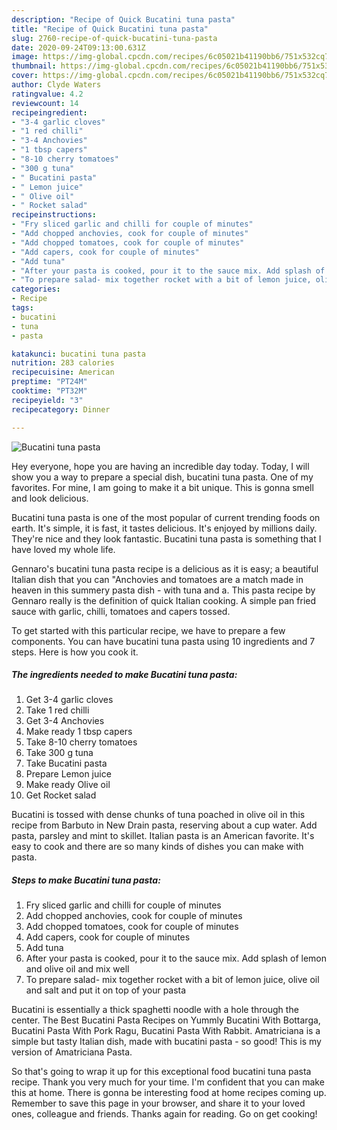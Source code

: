 ```yaml
---
description: "Recipe of Quick Bucatini tuna pasta"
title: "Recipe of Quick Bucatini tuna pasta"
slug: 2760-recipe-of-quick-bucatini-tuna-pasta
date: 2020-09-24T09:13:00.631Z
image: https://img-global.cpcdn.com/recipes/6c05021b41190bb6/751x532cq70/bucatini-tuna-pasta-recipe-main-photo.jpg
thumbnail: https://img-global.cpcdn.com/recipes/6c05021b41190bb6/751x532cq70/bucatini-tuna-pasta-recipe-main-photo.jpg
cover: https://img-global.cpcdn.com/recipes/6c05021b41190bb6/751x532cq70/bucatini-tuna-pasta-recipe-main-photo.jpg
author: Clyde Waters
ratingvalue: 4.2
reviewcount: 14
recipeingredient:
- "3-4 garlic cloves"
- "1 red chilli"
- "3-4 Anchovies"
- "1 tbsp capers"
- "8-10 cherry tomatoes"
- "300 g tuna"
- " Bucatini pasta"
- " Lemon juice"
- " Olive oil"
- " Rocket salad"
recipeinstructions:
- "Fry sliced garlic and chilli for couple of minutes"
- "Add chopped anchovies, cook for couple of minutes"
- "Add chopped tomatoes, cook for couple of minutes"
- "Add capers, cook for couple of minutes"
- "Add tuna"
- "After your pasta is cooked, pour it to the sauce mix. Add splash of lemon and olive oil and mix well"
- "To prepare salad- mix together rocket with a bit of lemon juice, olive oil and salt and put it on top of your pasta"
categories:
- Recipe
tags:
- bucatini
- tuna
- pasta

katakunci: bucatini tuna pasta 
nutrition: 283 calories
recipecuisine: American
preptime: "PT24M"
cooktime: "PT32M"
recipeyield: "3"
recipecategory: Dinner

---
```



![Bucatini tuna pasta](https://img-global.cpcdn.com/recipes/6c05021b41190bb6/751x532cq70/bucatini-tuna-pasta-recipe-main-photo.jpg)

Hey everyone, hope you are having an incredible day today. Today, I will show you a way to prepare a special dish, bucatini tuna pasta. One of my favorites. For mine, I am going to make it a bit unique. This is gonna smell and look delicious.

Bucatini tuna pasta is one of the most popular of current trending foods on earth. It's simple, it is fast, it tastes delicious. It's enjoyed by millions daily. They're nice and they look fantastic. Bucatini tuna pasta is something that I have loved my whole life.

Gennaro&#39;s bucatini tuna pasta recipe is a delicious as it is easy; a beautiful Italian dish that you can &#34;Anchovies and tomatoes are a match made in heaven in this summery pasta dish - with tuna and a. This pasta recipe by Gennaro really is the definition of quick Italian cooking. A simple pan fried sauce with garlic, chilli, tomatoes and capers tossed.


To get started with this particular recipe, we have to prepare a few components. You can have bucatini tuna pasta using 10 ingredients and 7 steps. Here is how you cook it.

<!--inarticleads1-->

##### The ingredients needed to make Bucatini tuna pasta:

1. Get 3-4 garlic cloves
1. Take 1 red chilli
1. Get 3-4 Anchovies
1. Make ready 1 tbsp capers
1. Take 8-10 cherry tomatoes
1. Take 300 g tuna
1. Take  Bucatini pasta
1. Prepare  Lemon juice
1. Make ready  Olive oil
1. Get  Rocket salad


Bucatini is tossed with dense chunks of tuna poached in olive oil in this recipe from Barbuto in New Drain pasta, reserving about a cup water. Add pasta, parsley and mint to skillet. Italian pasta is an American favorite. It&#39;s easy to cook and there are so many kinds of dishes you can make with pasta. 

<!--inarticleads2-->

##### Steps to make Bucatini tuna pasta:

1. Fry sliced garlic and chilli for couple of minutes
1. Add chopped anchovies, cook for couple of minutes
1. Add chopped tomatoes, cook for couple of minutes
1. Add capers, cook for couple of minutes
1. Add tuna
1. After your pasta is cooked, pour it to the sauce mix. Add splash of lemon and olive oil and mix well
1. To prepare salad- mix together rocket with a bit of lemon juice, olive oil and salt and put it on top of your pasta


Bucatini is essentially a thick spaghetti noodle with a hole through the center. The Best Bucatini Pasta Recipes on Yummly Bucatini With Bottarga, Bucatini Pasta With Pork Ragu, Bucatini Pasta With Rabbit. Amatriciana is a simple but tasty Italian dish, made with bucatini pasta - so good! This is my version of Amatriciana Pasta. 

So that's going to wrap it up for this exceptional food bucatini tuna pasta recipe. Thank you very much for your time. I'm confident that you can make this at home. There is gonna be interesting food at home recipes coming up. Remember to save this page in your browser, and share it to your loved ones, colleague and friends. Thanks again for reading. Go on get cooking!
